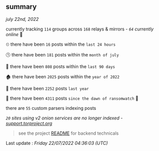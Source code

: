 
## summary
_july 22nd, 2022_

currently tracking `114` groups across `168` relays & mirrors - _`64` currently online_ 📡

⏲ there have been `16` posts within the `last 24 hours`

🕓 there have been `181` posts within the `month of july`

📅 there have been `808` posts within the `last 90 days`

🏚 there have been `2025` posts within the `year of 2022`

🚀 there have been `2252` posts `last year`

🦕 there have been `4311` posts `since the dawn of ransomwatch` 🐣

there are `55` custom parsers indexing posts

_`20` sites using v2 onion services are no longer indexed - [support.torproject.org](https://support.torproject.org/onionservices/v2-deprecation/)_

> see the project [README](https://github.com/jmousqueton/ransomwatch#readme) for backend technicals



Last update : _Friday 22/07/2022 04:36:03 (UTC)_

